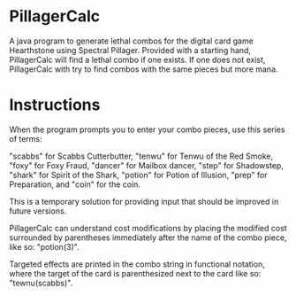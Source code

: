 # PillagerCalc
A java program to generate lethal combos for the digital card game Hearthstone using Spectral Pillager.  Provided with a starting hand, PillagerCalc will find a lethal combo if one exists.  If one does not exist, PillagerCalc with try to find combos with the same pieces but more mana.

# Instructions
When the program prompts you to enter your combo pieces, use this series of terms:

"scabbs" for Scabbs Cutterbutter, "tenwu" for Tenwu of the Red Smoke, "foxy" for Foxy Fraud, "dancer" for Mailbox dancer, "step" for Shadowstep, "shark" for Spirit of the Shark, "potion" for Potion of Illusion, "prep" for Preparation, and "coin" for the coin.

This is a temporary solution for providing input that should be improved in future versions.

PillagerCalc can understand cost modifications by placing the modified cost surrounded by parentheses immediately after the name of the combo piece, like so: "potion(3)".

Targeted effects are printed in the combo string in functional notation, where the target of the card is parenthesized next to the card like so: "tewnu(scabbs)".
